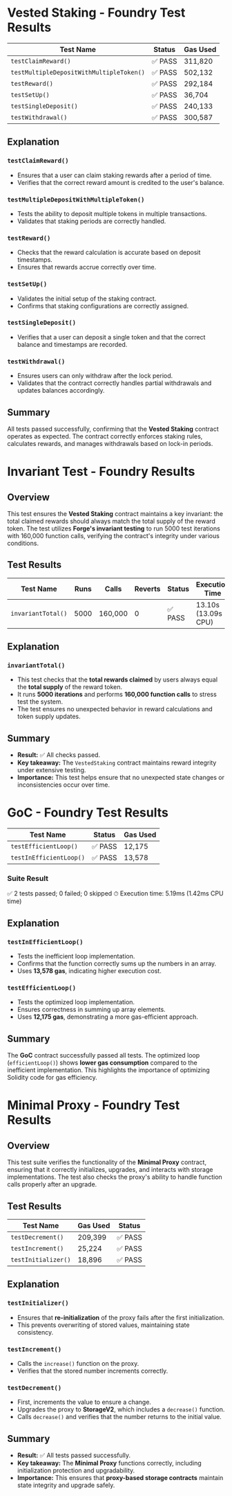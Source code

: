 # Vested Staking - Foundry Test Results

| Test Name                                | Status  | Gas Used |
| ---------------------------------------- | ------- | -------- |
| `testClaimReward()`                      | ✅ PASS | 311,820  |
| `testMultipleDepositWithMultipleToken()` | ✅ PASS | 502,132  |
| `testReward()`                           | ✅ PASS | 292,184  |
| `testSetUp()`                            | ✅ PASS | 36,704   |
| `testSingleDeposit()`                    | ✅ PASS | 240,133  |
| `testWithdrawal()`                       | ✅ PASS | 300,587  |

## Explanation

### `testClaimReward()`

- Ensures that a user can claim staking rewards after a period of time.
- Verifies that the correct reward amount is credited to the user's balance.

### `testMultipleDepositWithMultipleToken()`

- Tests the ability to deposit multiple tokens in multiple transactions.
- Validates that staking periods are correctly handled.

### `testReward()`

- Checks that the reward calculation is accurate based on deposit timestamps.
- Ensures that rewards accrue correctly over time.

### `testSetUp()`

- Validates the initial setup of the staking contract.
- Confirms that staking configurations are correctly assigned.

### `testSingleDeposit()`

- Verifies that a user can deposit a single token and that the correct balance and timestamps are recorded.

### `testWithdrawal()`

- Ensures users can only withdraw after the lock period.
- Validates that the contract correctly handles partial withdrawals and updates balances accordingly.

## Summary

All tests passed successfully, confirming that the **Vested Staking** contract operates as expected. The contract correctly enforces staking rules, calculates rewards, and manages withdrawals based on lock-in periods.

# Invariant Test - Foundry Results

## Overview

This test ensures the **Vested Staking** contract maintains a key invariant: the total claimed rewards should always match the total supply of the reward token. The test utilizes **Forge's invariant testing** to run 5000 test iterations with 160,000 function calls, verifying the contract's integrity under various conditions.

## Test Results

| Test Name          | Runs | Calls   | Reverts | Status  | Execution Time      |
| ------------------ | ---- | ------- | ------- | ------- | ------------------- |
| `invariantTotal()` | 5000 | 160,000 | 0       | ✅ PASS | 13.10s (13.09s CPU) |

## Explanation

### `invariantTotal()`

- This test checks that the **total rewards claimed** by users always equal the **total supply** of the reward token.
- It runs **5000 iterations** and performs **160,000 function calls** to stress test the system.
- The test ensures no unexpected behavior in reward calculations and token supply updates.

## Summary

- **Result:** ✅ All checks passed.
- **Key takeaway:** The `VestedStaking` contract maintains reward integrity under extensive testing.
- **Importance:** This test helps ensure that no unexpected state changes or inconsistencies occur over time.

# GoC - Foundry Test Results

| Test Name               | Status  | Gas Used |
| ----------------------- | ------- | -------- |
| `testEfficientLoop()`   | ✅ PASS | 12,175   |
| `testInEfficientLoop()` | ✅ PASS | 13,578   |

### Suite Result

✅ 2 tests passed; 0 failed; 0 skipped
⏱ Execution time: 5.19ms (1.42ms CPU time)

## Explanation

### `testInEfficientLoop()`

- Tests the inefficient loop implementation.
- Confirms that the function correctly sums up the numbers in an array.
- Uses **13,578 gas**, indicating higher execution cost.

### `testEfficientLoop()`

- Tests the optimized loop implementation.
- Ensures correctness in summing up array elements.
- Uses **12,175 gas**, demonstrating a more gas-efficient approach.

## Summary

The **GoC** contract successfully passed all tests. The optimized loop (`efficientLoop()`) shows **lower gas consumption** compared to the inefficient implementation. This highlights the importance of optimizing Solidity code for gas efficiency.

# Minimal Proxy - Foundry Test Results

## Overview

This test suite verifies the functionality of the **Minimal Proxy** contract, ensuring that it correctly initializes, upgrades, and interacts with storage implementations. The test also checks the proxy's ability to handle function calls properly after an upgrade.

## Test Results

| Test Name           | Gas Used | Status  |
| ------------------- | -------- | ------- |
| `testDecrement()`   | 209,399  | ✅ PASS |
| `testIncrement()`   | 25,224   | ✅ PASS |
| `testInitializer()` | 18,896   | ✅ PASS |

## Explanation

### `testInitializer()`

- Ensures that **re-initialization** of the proxy fails after the first initialization.
- This prevents overwriting of stored values, maintaining state consistency.

### `testIncrement()`

- Calls the `increase()` function on the proxy.
- Verifies that the stored number increments correctly.

### `testDecrement()`

- First, increments the value to ensure a change.
- Upgrades the proxy to **StorageV2**, which includes a `decrease()` function.
- Calls `decrease()` and verifies that the number returns to the initial value.

## Summary

- **Result:** ✅ All tests passed successfully.
- **Key takeaway:** The **Minimal Proxy** functions correctly, including initialization protection and upgradability.
- **Importance:** This ensures that **proxy-based storage contracts** maintain state integrity and upgrade safely.
